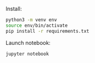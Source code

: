 Install:

```bash
python3 -m venv env
source env/bin/activate
pip install -r requirements.txt
```

Launch notebook:
```bash
jupyter notebook
```


